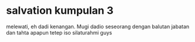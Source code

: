 # salvation kumpulan 3
 melewati, eh dadi kenangan. Mugi dadio seseorang dengan balutan jabatan dan tahta apapun tetep iso silaturahmi guys
